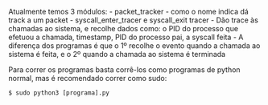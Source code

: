 Atualmente temos 3 módulos:
    - packet_tracker - como o nome indica dá track a um packet
    - syscall_enter_tracer e syscall_exit tracer
        - Dão trace às chamadas ao sistema, e recolhe dados como: o PID do processo que efetuou a chamada, timestamp, PID do processo pai, a syscall feita
        - A diferença dos programas é que o 1º recolhe o evento quando a chamada ao sistema é feita, e o 2º quando a chamada ao sistema é terminada

Para correr os programas basta corrê-los como programas de python normal, mas é recomendado correr como sudo:
```
$ sudo python3 [programa].py
```
